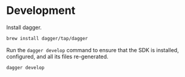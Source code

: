 # Development

Install dagger.

```bash
brew install dagger/tap/dagger
```

Run the `dagger develop` command to ensure that the SDK is installed, configured, and all its files re-generated.

```bash
dagger develop
```
